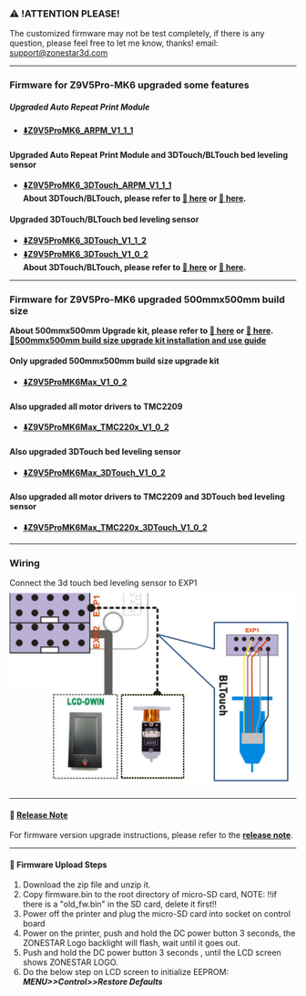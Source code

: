 ### :warning: !ATTENTION PLEASE!
The customized firmware may not be test completely, if there is any question, please feel free to let me know, thanks! email: support@zonestar3d.com

-----
### Firmware for Z9V5Pro-MK6 upgraded some features
##### Upgraded Auto Repeat Print Module
- **[:arrow_down:Z9V5ProMK6_ARPM_V1_1_1](./Z9V5ProMK6_ARPM_V1_1_1.zip)**    

#### Upgraded Auto Repeat Print Module and 3DTouch/BLTouch bed leveling sensor
- **[:arrow_down:Z9V5ProMK6_3DTouch_ARPM_V1_1_1](./Z9V5ProMK6_3DTouch_ARPM_V1_1_1.zip)**    
**About 3DTouch/BLTouch, please refer to [:gift: here][3DTouch_ALI] or [:gift: here][3DTouch_SPY].**   

#### Upgraded 3DTouch/BLTouch bed leveling sensor
- **[:arrow_down:Z9V5ProMK6_3DTouch_V1_1_2](./Z9V5ProMK6_3DTouch_V1_1_1.zip)**   
- **[:arrow_down:Z9V5ProMK6_3DTouch_V1_0_2](./Z9V5ProMK6_3DTouch_V1_0_2.zip)**    
**About 3DTouch/BLTouch, please refer to [:gift: here][3DTouch_ALI] or [:gift: here][3DTouch_SPY].**   

-----
### Firmware for Z9V5Pro-MK6 upgraded 500mmx500mm build size
**About 500mmx500mm Upgrade kit, please refer to [:gift: here][UK_9V5_500_SPY] or [:gift: here][UK_9V5_500_ALI].**    
**[:book:500mmx500mm build size upgrade kit installation and use guide][GUIDE_500]**    

#### Only upgraded 500mmx500mm build size upgrade kit
- **[:arrow_down:Z9V5ProMK6Max_V1_0_2](./Z9V5ProMK6Max_V1_0_2.zip)** 

#### Also upgraded all motor drivers to TMC2209
- **[:arrow_down:Z9V5ProMK6Max_TMC220x_V1_0_2](./Z9V5ProMK6Max_TMC220x_V1_0_2.zip)** 

#### Also upgraded 3DTouch bed leveling sensor
- **[:arrow_down:Z9V5ProMK6Max_3DTouch_V1_0_2](./Z9V5ProMK6Max_3DTouch_V1_0_2.zip)** 

#### Also upgraded all motor drivers to TMC2209 and 3DTouch bed leveling sensor
- **[:arrow_down:Z9V5ProMK6Max_TMC220x_3DTouch_V1_0_2](./Z9V5ProMK6Max_TMC220x_3DTouch_V1_0_2.zip)** 

-----
### Wiring
Connect the 3d touch bed leveling sensor to EXP1  
![](Wiring_3DTouch.png)


----
#### :blue_book: [Release Note](../releasenote.md)   
For firmware version upgrade instructions, please refer to the [**release note**](../releasenote.md).

----
#### :wrench: Firmware Upload Steps 
1. Download the zip file and unzip it.
2. Copy firmware.bin to the root directory of micro-SD card, 
NOTE: !!if there is a "old_fw.bin" in the SD card, delete it first!!
3. Power off the printer and plug the micro-SD card into socket on control board
4. Power on the printer, push and hold the DC power button 3 seconds, the ZONESTAR Logo backlight will flash, wait until it goes out.
5. Push and hold the DC power button 3 seconds , until the LCD screen shows ZONESTAR LOGO.
6. Do the below step on LCD screen to initialize EEPROM: ***MENU>>Control>>Restore Defaults***


[3DTouch_ALI]: https://www.aliexpress.com/item/1005001464420529.html
[3DTouch_SPY]: https://www.zonestar3dshop.com/products/3d-touch-bltouch-bed-auto-leveling-sensor-for-3d-printers

[UK_9V5_500_ALI]: https://www.aliexpress.com/item/1005005625336328.html
[UK_9V5_500_SPY]: https://www.zonestar3dshop.com/products/zonestar-z9v5-500x500mm-large-printing-size-upgrade-kit-parts

[GUIDE_500]: https://github.com/ZONESTAR3D/Upgrade-kit-guide/tree/main/Z9V5_500x500
